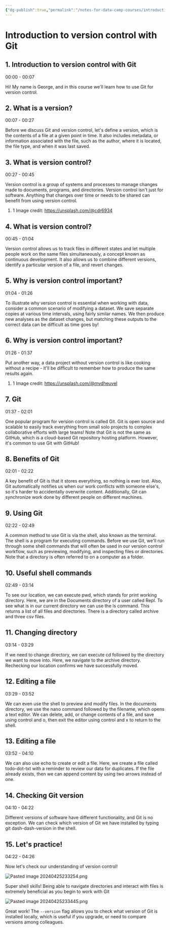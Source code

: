 ```yaml
---
{"dg-publish":true,"permalink":"/notes-for-data-camp-courses/introduction-to-git/chapter-1-git-introduction/","noteIcon":"","created":"2024-04-25T23:14:32.430+08:00","updated":"2024-04-25T23:34:48.442+08:00"}
---
```


# Introduction to version control with Git

## 1. Introduction to version control with Git

00:00 - 00:07

Hi! My name is George, and in this course we'll learn how to use Git for version control.

## 2. What is a version?

00:07 - 00:27

Before we discuss Git and version control, let's define a version, which is the contents of a file at a given point in time. It also includes metadata, or information associated with the file, such as the author, where it is located, the file type, and when it was last saved.

## 3. What is version control?

00:27 - 00:45

Version control is a group of systems and processes to manage changes made to documents, programs, and directories. Version control isn't just for software. Anything that changes over time or needs to be shared can benefit from using version control.

1. 1 Image credit: https://unsplash.com/@cdr6934

## 4. What is version control?

00:45 - 01:04

Version control allows us to track files in different states and let multiple people work on the same files simultaneously, a concept known as continuous development. It also allows us to combine different versions, identify a particular version of a file, and revert changes.

## 5. Why is version control important?

01:04 - 01:26

To illustrate why version control is essential when working with data, consider a common scenario of modifying a dataset. We save separate copies at various time intervals, using fairly similar names. We then produce new analyses as the dataset changes, but matching these outputs to the correct data can be difficult as time goes by!

## 6. Why is version control important?

01:26 - 01:37

Put another way, a data project without version control is like cooking without a recipe - it'll be difficult to remember how to produce the same results again.

1. 1 Image credit: https://unsplash.com/@mvdheuvel

## 7. Git

01:37 - 02:01

One popular program for version control is called Git. Git is open source and scalable to easily track everything from small solo projects to complex collaborative efforts with large teams! Note that Git is not the same as GitHub, which is a cloud-based Git repository hosting platform. However, it's common to use Git with GitHub!

## 8. Benefits of Git

02:01 - 02:22

A key benefit of Git is that it stores everything, so nothing is ever lost. Also, Git automatically notifies us when our work conflicts with someone else's, so it's harder to accidentally overwrite content. Additionally, Git can synchronize work done by different people on different machines.

## 9. Using Git

02:22 - 02:49

A common method to use Git is via the shell, also known as the terminal. The shell is a program for executing commands. Before we use Git, we'll run through some shell commands that will often be used in our version control workflow, such as previewing, modifying, and inspecting files or directories. Note that a directory is often referred to on a computer as a folder.

## 10. Useful shell commands

02:49 - 03:14

To see our location, we can execute pwd, which stands for print working directory. Here, we are in the Documents directory of a user called Repl. To see what is in our current directory we can use the ls command. This returns a list of all files and directories. There is a directory called archive and three csv files.

## 11. Changing directory

03:14 - 03:29

If we need to change directory, we can execute cd followed by the directory we want to move into. Here, we navigate to the archive directory. Rechecking our location confirms we have successfully moved.

## 12. Editing a file

03:29 - 03:52

We can even use the shell to preview and modify files. In the documents directory, we use the nano command followed by the filename, which opens a text editor. We can delete, add, or change contents of a file, and save using control and o, then exit the editor using control and x to return to the shell.

## 13. Editing a file

03:52 - 04:10

We can also use echo to create or edit a file. Here, we create a file called todo-dot-txt with a reminder to review our data for duplicates. If the file already exists, then we can append content by using two arrows instead of one.

## 14. Checking Git version

04:10 - 04:22

Different versions of software have different functionality, and Git is no exception. We can check which version of Git we have installed by typing git dash-dash-version in the shell.

## 15. Let's practice!

04:22 - 04:26

Now let's check our understanding of version control!


![Pasted image 20240425233254.png](/img/user/Pasted%20image%2020240425233254.png)

Super shell skills! Being able to navigate directories and interact with files is extremely beneficial as you begin to work with Git

![Pasted image 20240425233445.png](/img/user/Pasted%20image%2020240425233445.png)

Great work! The `--version` flag allows you to check what version of Git is installed locally, which is useful if you upgrade, or need to compare versions among colleagues.

